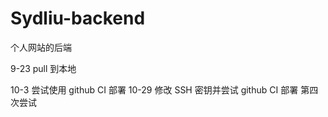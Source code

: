 # Sydliu-backend

个人网站的后端

9-23 pull 到本地

10-3 尝试使用 github CI 部署
10-29 修改 SSH 密钥并尝试 github CI 部署 第四次尝试
